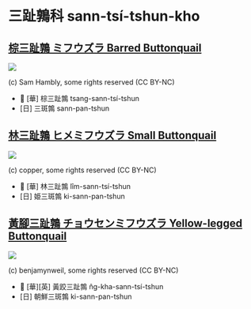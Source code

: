 # 三趾鶉科 sann-tsí-tshun-kho

## [棕三趾鶉 ミフウズラ Barred Buttonquail](https://ebird.org/species/barbut1)

![](https://inaturalist-open-data.s3.amazonaws.com/photos/285858277/medium.jpg)

(c) Sam Hambly, some rights reserved (CC BY-NC)

- 🎯 [華] 棕三趾鶉 tsang-sann-tsí-tshun
- [日] 三斑鶉 sann-pan-tshun

## [林三趾鶉 ヒメミフウズラ Small Buttonquail](https://ebird.org/species/smabut2)

![](https://inaturalist-open-data.s3.amazonaws.com/photos/13349981/medium.jpeg)

(c) copper, some rights reserved (CC BY-NC)

- 🎯 [華] 林三趾鶉 lîm-sann-tsí-tshun
- [日] 姫三斑鶉 ki-sann-pan-tshun

## [黃腳三趾鶉 チョウセンミフウズラ Yellow-legged Buttonquail](https://ebird.org/species/yelbut1)

![](https://inaturalist-open-data.s3.amazonaws.com/photos/65964213/medium.jpeg)

(c) benjamynweil, some rights reserved (CC BY-NC)

- 🎯 [華][英] 黃跤三趾鶉 n̂g-kha-sann-tsí-tshun
- [日] 朝鮮三斑鶉 ki-sann-pan-tshun

